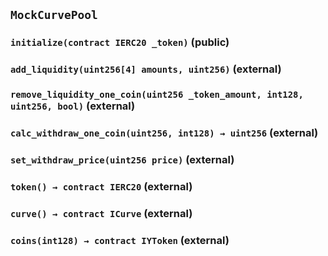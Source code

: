 ## `MockCurvePool`






### `initialize(contract IERC20 _token)` (public)





### `add_liquidity(uint256[4] amounts, uint256)` (external)





### `remove_liquidity_one_coin(uint256 _token_amount, int128, uint256, bool)` (external)





### `calc_withdraw_one_coin(uint256, int128) → uint256` (external)





### `set_withdraw_price(uint256 price)` (external)





### `token() → contract IERC20` (external)





### `curve() → contract ICurve` (external)





### `coins(int128) → contract IYToken` (external)






